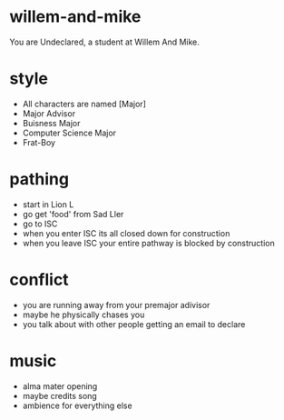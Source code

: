 # willem-and-mike
You are Undeclared, a student at Willem And Mike.

# style
- All characters are named [Major]
- Major Advisor
- Buisness Major
- Computer Science Major
- Frat-Boy

# pathing
- start in Lion L
- go get 'food' from Sad Ller
- go to ISC
- when you enter ISC its all closed down for construction
- when you leave ISC your entire pathway is blocked by construction

# conflict
- you are running away from your premajor adivisor
- maybe he physically chases you
- you talk about with other people getting an email to declare

# music
- alma mater opening
- maybe credits song
- ambience for everything else